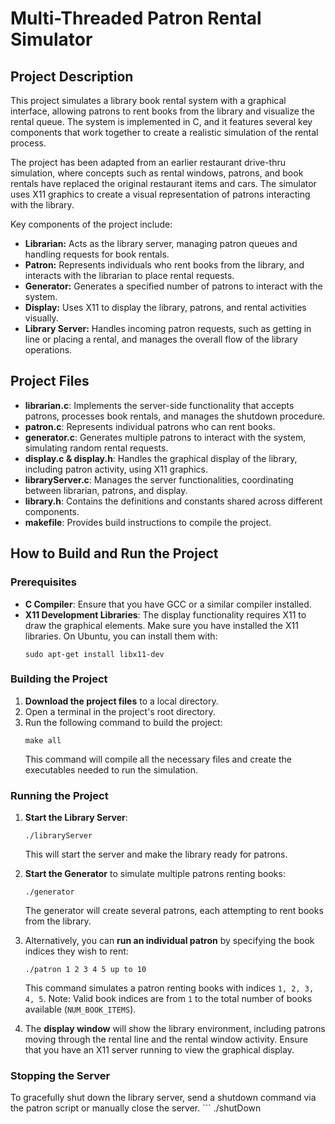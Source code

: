 
# Multi-Threaded Patron Rental Simulator 

## Project Description
This project simulates a library book rental system with a graphical interface, allowing patrons to rent books from the library and visualize the rental queue. The system is implemented in C, and it features several key components that work together to create a realistic simulation of the rental process.

The project has been adapted from an earlier restaurant drive-thru simulation, where concepts such as rental windows, patrons, and book rentals have replaced the original restaurant items and cars. The simulator uses X11 graphics to create a visual representation of patrons interacting with the library.

Key components of the project include:
- **Librarian:** Acts as the library server, managing patron queues and handling requests for book rentals.
- **Patron:** Represents individuals who rent books from the library, and interacts with the librarian to place rental requests.
- **Generator:** Generates a specified number of patrons to interact with the system.
- **Display:** Uses X11 to display the library, patrons, and rental activities visually.
- **Library Server:** Handles incoming patron requests, such as getting in line or placing a rental, and manages the overall flow of the library operations.

## Project Files
- **librarian.c**: Implements the server-side functionality that accepts patrons, processes book rentals, and manages the shutdown procedure.
- **patron.c**: Represents individual patrons who can rent books.
- **generator.c**: Generates multiple patrons to interact with the system, simulating random rental requests.
- **display.c & display.h**: Handles the graphical display of the library, including patron activity, using X11 graphics.
- **libraryServer.c**: Manages the server functionalities, coordinating between librarian, patrons, and display.
- **library.h**: Contains the definitions and constants shared across different components.
- **makefile**: Provides build instructions to compile the project.

## How to Build and Run the Project

### Prerequisites
- **C Compiler**: Ensure that you have GCC or a similar compiler installed.
- **X11 Development Libraries**: The display functionality requires X11 to draw the graphical elements. Make sure you have installed the X11 libraries. On Ubuntu, you can install them with:
  ```
  sudo apt-get install libx11-dev
  ```

### Building the Project
1. **Download the project files** to a local directory.
2. Open a terminal in the project's root directory.
3. Run the following command to build the project:
   ```
   make all
   ```
   This command will compile all the necessary files and create the executables needed to run the simulation.

### Running the Project
1. **Start the Library Server**:
   ```
   ./libraryServer
   ```
   This will start the server and make the library ready for patrons.

2. **Start the Generator** to simulate multiple patrons renting books:
   ```
   ./generator
   ```
   The generator will create several patrons, each attempting to rent books from the library.

3. Alternatively, you can **run an individual patron** by specifying the book indices they wish to rent:
   ```
   ./patron 1 2 3 4 5 up to 10
   ```
   This command simulates a patron renting books with indices `1, 2, 3, 4, 5`. Note: Valid book indices are from `1` to the total number of books available (`NUM_BOOK_ITEMS`).

4. The **display window** will show the library environment, including patrons moving through the rental line and the rental window activity. Ensure that you have an X11 server running to view the graphical display.

### Stopping the Server
To gracefully shut down the library server, send a shutdown command via the patron script or manually close the server.
    ```
   ./shutDown
   ```

